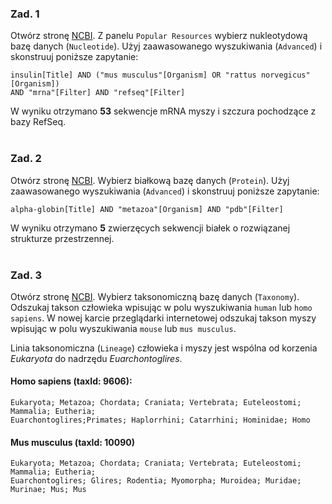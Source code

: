 ### Zad. 1
Otwórz stronę [NCBI](https://www.ncbi.nlm.nih.gov). Z panelu `Popular Resources` wybierz nukleotydową bazę danych (`Nucleotide`). Użyj zaawasowanego wyszukiwania (`Advanced`) i skonstruuj poniższe zapytanie:

```
insulin[Title] AND ("mus musculus"[Organism] OR "rattus norvegicus"[Organism])
AND "mrna"[Filter] AND "refseq"[Filter]
```

W wyniku otrzymano **53** sekwencje mRNA myszy i szczura pochodzące z bazy RefSeq.
<br/><br/>


### Zad. 2
Otwórz stronę [NCBI](https://www.ncbi.nlm.nih.gov). Wybierz białkową bazę danych (`Protein`). Użyj zaawasowanego wyszukiwania (`Advanced`) i skonstruuj poniższe zapytanie:

```
alpha-globin[Title] AND "metazoa"[Organism] AND "pdb"[Filter]
```

W wyniku otrzymano **5** zwierzęcych sekwencji białek o rozwiązanej strukturze przestrzennej. 
<br/><br/>


### Zad. 3
Otwórz stronę [NCBI](https://www.ncbi.nlm.nih.gov). Wybierz taksonomiczną bazę danych (`Taxonomy`). Odszukaj takson człowieka wpisując w polu wyszukiwania `human` lub `homo sapiens`. W nowej karcie przeglądarki internetowej odszukaj takson myszy wpisując w polu wyszukiwania `mouse` lub `mus musculus`. 

Linia taksonomiczna (`Lineage`) człowieka i myszy jest wspólna od korzenia *Eukaryota* do nadrzędu *Euarchontoglires*.

#### Homo sapiens (taxId: 9606):

```
Eukaryota; Metazoa; Chordata; Craniata; Vertebrata; Euteleostomi; Mammalia; Eutheria;
Euarchontoglires;Primates; Haplorrhini; Catarrhini; Hominidae; Homo
```

#### Mus musculus (taxId: 10090)

```
Eukaryota; Metazoa; Chordata; Craniata; Vertebrata; Euteleostomi; Mammalia; Eutheria;
Euarchontoglires; Glires; Rodentia; Myomorpha; Muroidea; Muridae; Murinae; Mus; Mus
```